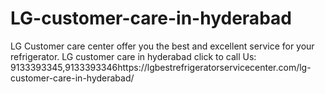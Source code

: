 # LG-customer-care-in-hyderabad
LG Customer care center offer you the best and excellent service for your refrigerator. LG customer care in hyderabad   click to call Us: 9133393345,9133393346https://lgbestrefrigeratorservicecenter.com/lg-customer-care-in-hyderabad/
